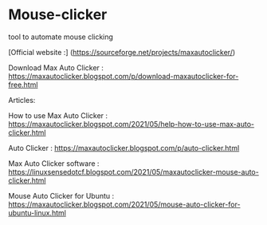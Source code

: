 # Mouse-clicker
tool to automate mouse clicking

[Official website :] (https://sourceforge.net/projects/maxautoclicker/)

Download Max Auto Clicker : https://maxautoclicker.blogspot.com/p/download-maxautoclicker-for-free.html



Articles: 

How to use Max Auto Clicker : https://maxautoclicker.blogspot.com/2021/05/help-how-to-use-max-auto-clicker.html

Auto Clicker : https://maxautoclicker.blogspot.com/p/auto-clicker.html

Max Auto Clicker software : https://linuxsensedotcf.blogspot.com/2021/05/maxautoclicker-mouse-auto-clicker.html

Mouse Auto Clicker for Ubuntu : https://maxautoclicker.blogspot.com/2021/05/mouse-auto-clicker-for-ubuntu-linux.html


